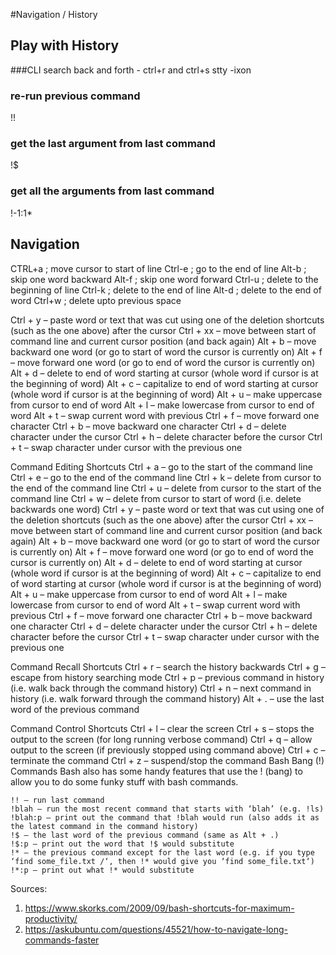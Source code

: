 #Navigation / History

## Play with History

###CLI search back and forth - ctrl+r and ctrl+s
stty -ixon

### re-run previous command
!!

### get the last argument from last command
!$

### get all the arguments from last command
!-1:1*

## Navigation

CTRL+a  ; move cursor to start of line
Ctrl-e  ; go to the end of line
Alt-b   ; skip one word backward
Alt-f   ; skip one word forward
Ctrl-u  ; delete to the beginning of line
Ctrl-k  ; delete to the end of line
Alt-d   ; delete to the end of word
Ctrl+w  ; delete upto previous space

Ctrl + y – paste word or text that was cut using one of the deletion shortcuts (such as the one above) after the cursor
Ctrl + xx – move between start of command line and current cursor position (and back again)
Alt + b – move backward one word (or go to start of word the cursor is currently on)
Alt + f – move forward one word (or go to end of word the cursor is currently on)
Alt + d – delete to end of word starting at cursor (whole word if cursor is at the beginning of word)
Alt + c – capitalize to end of word starting at cursor (whole word if cursor is at the beginning of word)
Alt + u – make uppercase from cursor to end of word
Alt + l – make lowercase from cursor to end of word
Alt + t – swap current word with previous
Ctrl + f – move forward one character
Ctrl + b – move backward one character
Ctrl + d – delete character under the cursor
Ctrl + h – delete character before the cursor
Ctrl + t – swap character under cursor with the previous one

Command Editing Shortcuts
    Ctrl + a – go to the start of the command line
    Ctrl + e – go to the end of the command line
    Ctrl + k – delete from cursor to the end of the command line
    Ctrl + u – delete from cursor to the start of the command line
    Ctrl + w – delete from cursor to start of word (i.e. delete backwards one word)
    Ctrl + y – paste word or text that was cut using one of the deletion shortcuts (such as the one above) after the cursor
    Ctrl + xx – move between start of command line and current cursor position (and back again)
    Alt + b – move backward one word (or go to start of word the cursor is currently on)
    Alt + f – move forward one word (or go to end of word the cursor is currently on)
    Alt + d – delete to end of word starting at cursor (whole word if cursor is at the beginning of word)
    Alt + c – capitalize to end of word starting at cursor (whole word if cursor is at the beginning of word)
    Alt + u – make uppercase from cursor to end of word
    Alt + l – make lowercase from cursor to end of word
    Alt + t – swap current word with previous
    Ctrl + f – move forward one character
    Ctrl + b – move backward one character
    Ctrl + d – delete character under the cursor
    Ctrl + h – delete character before the cursor
    Ctrl + t – swap character under cursor with the previous one

Command Recall Shortcuts
    Ctrl + r – search the history backwards
    Ctrl + g – escape from history searching mode
    Ctrl + p – previous command in history (i.e. walk back through the command history)
    Ctrl + n – next command in history (i.e. walk forward through the command history)
    Alt + . – use the last word of the previous command

Command Control Shortcuts
    Ctrl + l – clear the screen
    Ctrl + s – stops the output to the screen (for long running verbose command)
    Ctrl + q – allow output to the screen (if previously stopped using command above)
    Ctrl + c – terminate the command
    Ctrl + z – suspend/stop the command
    Bash Bang (!) Commands
    Bash also has some handy features that use the ! (bang) to allow you to do some funky stuff with bash commands.

    !! – run last command
    !blah – run the most recent command that starts with ‘blah’ (e.g. !ls)
    !blah:p – print out the command that !blah would run (also adds it as the latest command in the command history)
    !$ – the last word of the previous command (same as Alt + .)
    !$:p – print out the word that !$ would substitute
    !* – the previous command except for the last word (e.g. if you type ‘find some_file.txt /‘, then !* would give you ‘find some_file.txt‘)
    !*:p – print out what !* would substitute

Sources:
 1. https://www.skorks.com/2009/09/bash-shortcuts-for-maximum-productivity/
 2. https://askubuntu.com/questions/45521/how-to-navigate-long-commands-faster

